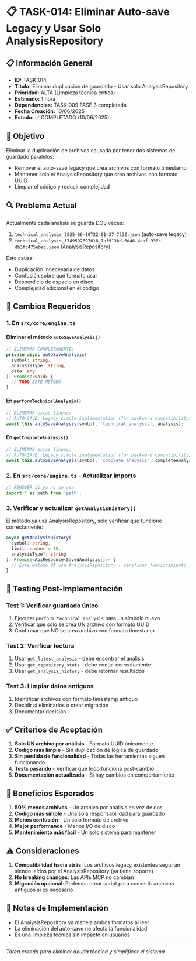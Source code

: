 # 📋 TASK-014: Eliminar Auto-save Legacy y Usar Solo AnalysisRepository

## 📋 Información General
- **ID:** TASK-014
- **Título:** Eliminar duplicación de guardado - Usar solo AnalysisRepository
- **Prioridad:** ALTA (Limpieza técnica crítica)
- **Estimado:** 1 hora
- **Dependencias:** TASK-009 FASE 3 completada
- **Fecha Creación:** 10/06/2025
- **Estado:** ✅ COMPLETADO (10/06/2025)

## 🎯 Objetivo
Eliminar la duplicación de archivos causada por tener dos sistemas de guardado paralelos:
- Remover el auto-save legacy que crea archivos con formato timestamp
- Mantener solo el AnalysisRepository que crea archivos con formato UUID
- Limpiar el código y reducir complejidad

## 🔍 Problema Actual
Actualmente cada análisis se guarda DOS veces:
1. `technical_analysis_2025-06-10T22-01-37-723Z.json` (auto-save legacy)
2. `technical_analysis_1749592897618_1af913bd-6d46-4eaf-938c-db3fc475ebec.json` (AnalysisRepository)

Esto causa:
- Duplicación innecesaria de datos
- Confusión sobre qué formato usar
- Desperdicio de espacio en disco
- Complejidad adicional en el código

## 📐 Cambios Requeridos

### 1. En `src/core/engine.ts`

#### Eliminar el método `autoSaveAnalysis()`
```typescript
// ELIMINAR COMPLETAMENTE:
private async autoSaveAnalysis(
  symbol: string,
  analysisType: string,
  data: any
): Promise<void> {
  // TODO ESTE MÉTODO
}
```

#### En `performTechnicalAnalysis()`
```typescript
// ELIMINAR estas líneas:
// AUTO-SAVE: Legacy simple implementation (for backward compatibility)
await this.autoSaveAnalysis(symbol, 'technical_analysis', analysis);
```

#### En `getCompleteAnalysis()`
```typescript
// ELIMINAR estas líneas:
// AUTO-SAVE: Legacy simple implementation (for backward compatibility)
await this.autoSaveAnalysis(symbol, 'complete_analysis', completeAnalysis);
```

### 2. En `src/core/engine.ts` - Actualizar imports
```typescript
// REMOVER si ya no se usa:
import * as path from 'path';
```

### 3. Verificar y actualizar `getAnalysisHistory()`
El método ya usa AnalysisRepository, solo verificar que funcione correctamente:
```typescript
async getAnalysisHistory(
  symbol: string,
  limit: number = 10,
  analysisType?: string
): Promise<ApiResponse<SavedAnalysis[]>> {
  // Este método YA usa AnalysisRepository - verificar funcionamiento
}
```

## 🧪 Testing Post-Implementación

### Test 1: Verificar guardado único
1. Ejecutar `perform_technical_analysis` para un símbolo nuevo
2. Verificar que solo se crea UN archivo con formato UUID
3. Confirmar que NO se crea archivo con formato timestamp

### Test 2: Verificar lectura
1. Usar `get_latest_analysis` - debe encontrar el análisis
2. Usar `get_repository_stats` - debe contar correctamente
3. Usar `get_analysis_history` - debe retornar resultados

### Test 3: Limpiar datos antiguos
1. Identificar archivos con formato timestamp antiguo
2. Decidir si eliminarlos o crear migración
3. Documentar decisión

## ✅ Criterios de Aceptación

1. **Solo UN archivo por análisis** - Formato UUID únicamente
2. **Código más limpio** - Sin duplicación de lógica de guardado
3. **Sin pérdida de funcionalidad** - Todas las herramientas siguen funcionando
4. **Tests pasando** - Verificar que todo funciona post-cambio
5. **Documentación actualizada** - Si hay cambios en comportamiento

## 🚀 Beneficios Esperados

1. **50% menos archivos** - Un archivo por análisis en vez de dos
2. **Código más simple** - Una sola responsabilidad para guardado
3. **Menos confusión** - Un solo formato de archivo
4. **Mejor performance** - Menos I/O de disco
5. **Mantenimiento más fácil** - Un solo sistema para mantener

## ⚠️ Consideraciones

1. **Compatibilidad hacia atrás**: Los archivos legacy existentes seguirán siendo leídos por el AnalysisRepository (ya tiene soporte)
2. **No breaking changes**: Las APIs MCP no cambian
3. **Migración opcional**: Podemos crear script para convertir archivos antiguos si es necesario

## 📝 Notas de Implementación

- El AnalysisRepository ya maneja ambos formatos al leer
- La eliminación del auto-save no afecta la funcionalidad
- Es una limpieza técnica sin impacto en usuarios

---

*Tarea creada para eliminar deuda técnica y simplificar el sistema*

